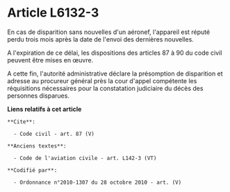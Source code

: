 # Article L6132-3

En cas de disparition sans nouvelles d'un aéronef, l'appareil est réputé perdu trois mois après la date de l'envoi des
dernières nouvelles.

A l'expiration de ce délai, les dispositions des articles 87 à 90 du code civil peuvent être mises en œuvre.

A cette fin, l'autorité administrative déclare la présomption de disparition et adresse au procureur général près la cour
d'appel compétente les réquisitions nécessaires pour la constatation judiciaire du décès des personnes disparues.

**Liens relatifs à cet article**

	**Cite**:

	  - Code civil - art. 87 (V)

	**Anciens textes**:

	  - Code de l'aviation civile - art. L142-3 (VT)

	**Codifié par**:

	  - Ordonnance n°2010-1307 du 28 octobre 2010 - art. (V)
